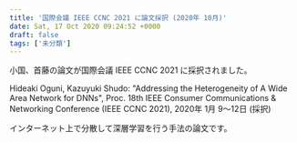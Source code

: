 ```yaml
---
title: '国際会議 IEEE CCNC 2021 に論文採択 (2020年 10月)'
date: Sat, 17 Oct 2020 09:24:52 +0000
draft: false
tags: ['未分類']
---
```


小国、首藤の論文が国際会議 IEEE CCNC 2021 に採択されました。

Hideaki Oguni, Kazuyuki Shudo: "Addressing the Heterogeneity of A Wide Area Network for DNNs", Proc. 18th IEEE Consumer Communications & Networking Conference (IEEE CCNC 2021), 2020年 1月 9〜12日 (採択)

インターネット上で分散して深層学習を行う手法の論文です。